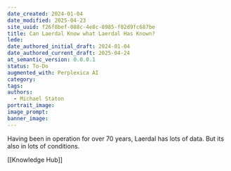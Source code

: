 ```yaml
---
date_created: 2024-01-04
date_modified: 2025-04-23
site_uuid: f26f8bef-088c-4e8c-8985-f02d9fc687be
title: Can Laerdal Know what Laerdal Has Known?
lede: 
date_authored_initial_draft: 2024-01-04
date_authored_current_draft: 2025-04-24
at_semantic_version: 0.0.0.1
status: To-Do
augmented_with: Perplexica AI
category: 
tags:
authors:
  - Michael Staton
portrait_image: 
image_prompt: 
banner_image:
---
```

Having been in operation for over 70 years, Laerdal has lots of data. But its also in lots of conditions.  

[[Knowledge Hub]]